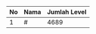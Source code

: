 | No | Nama            | Jumlah Level |
|----|-----------------|--------------|
| 1  | #    |    4689        |
